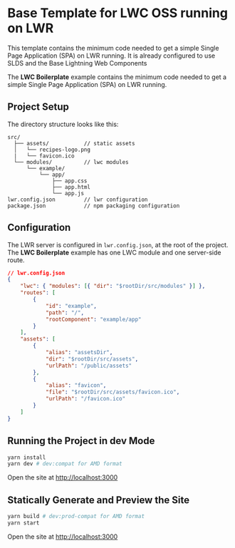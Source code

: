 # Base Template for LWC OSS running on LWR

This template contains the minimum code needed to get a simple Single Page Application (SPA) on LWR running. It is already configured to use SLDS and the Base Lightning Web Components

The **LWC Boilerplate** example contains the minimum code needed to get a simple Single Page Application (SPA) on LWR running.

## Project Setup

The directory structure looks like this:

```
src/
  ├── assets/           // static assets
  │   └── recipes-logo.png
  |   └── favicon.ico
  └── modules/          // lwc modules
      └── example/
          └── app/
              ├── app.css
              ├── app.html
              └── app.js
lwr.config.json         // lwr configuration
package.json            // npm packaging configuration
```

## Configuration

The LWR server is configured in `lwr.config.json`, at the root of the project. The **LWC Boilerplate** example has one LWC module and one server-side route.

```json
// lwr.config.json
{
    "lwc": { "modules": [{ "dir": "$rootDir/src/modules" }] },
    "routes": [
        {
            "id": "example",
            "path": "/",
            "rootComponent": "example/app"
        }
    ],
    "assets": [
        {
            "alias": "assetsDir",
            "dir": "$rootDir/src/assets",
            "urlPath": "/public/assets"
        },
        {
            "alias": "favicon",
            "file": "$rootDir/src/assets/favicon.ico",
            "urlPath": "/favicon.ico"
        }
    ]
}
```

## Running the Project in dev Mode

```bash
yarn install
yarn dev # dev:compat for AMD format
```

Open the site at [http://localhost:3000](http://localhost:3000)

## Statically Generate and Preview the Site

```bash
yarn build # dev:prod-compat for AMD format
yarn start
```

Open the site at [http://localhost:3000](http://localhost:3000)

